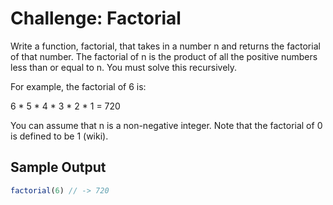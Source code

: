 # Challenge: Factorial

Write a function, factorial, that takes in a number n and returns the factorial of that number. The factorial of n is the product of all the positive numbers less than or equal to n. You must solve this recursively.

For example, the factorial of 6 is:

6 \* 5 \* 4 \* 3 \* 2 \* 1 = 720

You can assume that n is a non-negative integer. Note that the factorial of 0 is defined to be 1 (wiki).

## Sample Output

```js
factorial(6) // -> 720
```
